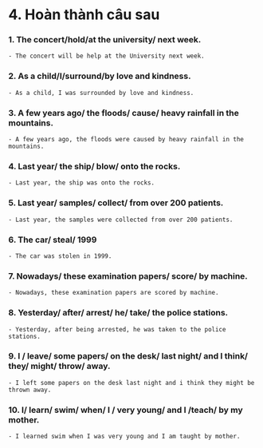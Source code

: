 # 4. Hoàn thành câu sau
### 1. The concert/hold/at the university/ next week.
    - The concert will be help at the University next week.

### 2. As a child/I/surround/by love and kindness.
    - As a child, I was surrounded by love and kindness.

### 3. A few years ago/ the floods/ cause/ heavy rainfall in the mountains.
    - A few years ago, the floods were caused by heavy rainfall in the mountains.

### 4. Last year/ the ship/ blow/ onto the rocks.
    - Last year, the ship was onto the rocks.

### 5. Last year/ samples/ collect/ from over 200 patients.
    - Last year, the samples were collected from over 200 patients.

### 6. The car/ steal/ 1999
    - The car was stolen in 1999.

### 7. Nowadays/ these examination papers/ score/ by machine.
    - Nowadays, these examination papers are scored by machine.

### 8. Yesterday/ after/ arrest/ he/ take/ the police stations.
    - Yesterday, after being arrested, he was taken to the police stations.

### 9. I / leave/ some papers/ on the desk/ last night/ and I think/ they/ might/ throw/ away.
    - I left some papers on the desk last night and i think they might be thrown away. 

### 10. I/ learn/ swim/ when/ I / very young/ and I /teach/ by my mother.
    - I learned swim when I was very young and I am taught by mother. 
